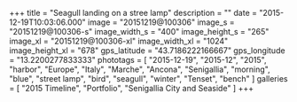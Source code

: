 +++
title = "Seagull landing on a stree lamp"
description = ""
date = "2015-12-19T10:03:06.000"
image = "20151219@100306"
image_s = "20151219@100306-s"
image_width_s = "400"
image_height_s = "265"
image_xl = "20151219@100306-xl"
image_width_xl = "1024"
image_height_xl = "678"
gps_latitude = "43.7186222166667"
gps_longitude = "13.2200277833333"
phototags = [ "2015-12-19", "2015-12", "2015", "harbor", "Europe", "Italy", "Marche", "Ancona", "Senigallia", "morning", "blue", "street lamp", "bird", "seagull", "winter", "Tenset", "bench" ]
galleries = [ "2015 Timeline", "Portfolio", "Senigallia City and Seaside" ]
+++
